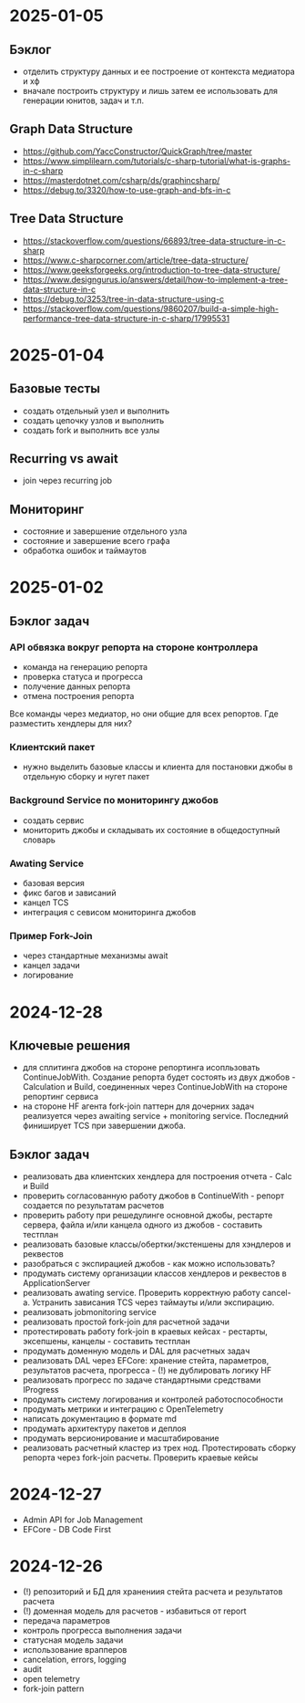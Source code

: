 # 2025-01-05

## Бэклог
- отделить структуру данных и ее построение от контекста медиатора и хф
- вначале построить структуру и лишь затем ее использовать для генерации юнитов, задач и т.п.

## Graph Data Structure
- https://github.com/YaccConstructor/QuickGraph/tree/master
- https://www.simplilearn.com/tutorials/c-sharp-tutorial/what-is-graphs-in-c-sharp
- https://masterdotnet.com/csharp/ds/graphincsharp/
- https://debug.to/3320/how-to-use-graph-and-bfs-in-c

## Tree Data Structure 
- https://stackoverflow.com/questions/66893/tree-data-structure-in-c-sharp
- https://www.c-sharpcorner.com/article/tree-data-structure/
- https://www.geeksforgeeks.org/introduction-to-tree-data-structure/
- https://www.designgurus.io/answers/detail/how-to-implement-a-tree-data-structure-in-c
- https://debug.to/3253/tree-in-data-structure-using-c
- https://stackoverflow.com/questions/9860207/build-a-simple-high-performance-tree-data-structure-in-c-sharp/17995531

# 2025-01-04

## Базовые тесты
- создать отдельный узел и выполнить
- создать цепочку узлов и выполнить
- создать fork и выполнить все узлы

## Recurring vs await
-  join через recurring job

## Mониторинг
- состояние и завершение отдельного узла
- состояние и завершение всего графа
- обработка ошибок и таймаутов


 
# 2025-01-02

## Бэклог задач

### API обвязка вокруг репорта на стороне контроллера
- команда на генерацию репорта
- проверка статуса и прогресса
- получение данных репорта
- отмена построения репорта

Все команды через медиатор, но они общие для всех репортов. Где разместить хендлеры для них?

### Клиентский пакет
- нужно выделить базовые классы и клиента для постановки джобы в отдельную сборку и нугет пакет

### Background Service по мониторингу джобов
- создать сервис
- мониторить джобы и складывать их состояние в общедоступный словарь

### Awating Service
- базовая версия
- фикс багов и зависаний
- канцел TCS
- интеграция с севисом мониторинга джобов

### Пример Fork-Join 
- через стандартные механизмы await
- канцел задачи
- логирование



# 2024-12-28

## Ключевые решения
- для сплитинга джобов на стороне репортинга исопльзовать ContinueJobWith. Создание репорта будет состоять из двух джобов - Calculation и Build, соединенных через ContinueJobWith на стороне репортинг сервиса
- на стороне HF агента fork-join паттерн для дочерних задач реализуется через awaiting service + monitoring service. Последний финиширует TCS при завершении джоба.

## Бэклог задач
- реализовать два клиентских хендлера для построения отчета - Calc и Build
- проверить согласованную работу джобов в ContinueWith - репорт создается по результатам расчетов
- проверить работу при решедулинге основной джобы, рестарте сервера, файла и/или канцела одного из джобов - составить тестплан
- реализовать базовые классы/обертки/экстеншены для хэндлеров и реквестов
- разобраться с экспирацией джобов - как можно использовать?
- продумать систему организации классов хендлеров и реквестов в ApplicationServer
- реализовать awating service. Проверить корректную работу cancel-а. Устранить зависания TCS через таймауты и/или экспирацию.
- реализовать jobmonitoring service
- реализовать простой fork-join для расчетной задачи
- протестировать работу fork-join в краевых кейсах - рестарты, эксепшены, канцелы - составить тестплан
- продумать доменную модель и DAL для расчетных задач
- реализовать DAL через EFCore: хранение стейта, параметров, результатов расчета, прогресса - (!) не дублировать логику HF
- реализовать прогресс по задаче стандартными средствами IProgress
- продумать систему логирования и контролей работоспособности
- продумать метрики и интеграцию с OpenTelemetry
- написать документацию в формате md
- продумать архитектуру пакетов и деплоя
- продумать версионирование и масштабирование
- реализовать расчетный кластер из трех нод. Протестировать сборку репорта через fork-join расчеты. Проверить краевые кейсы


# 2024-12-27

- Admin API for Job Management
- EFCore - DB Code First

# 2024-12-26

- (!) репозиторий и БД для хранениия стейта расчета и результатов расчета
- (!) доменная модель для расчетов - избавиться от report
- передача параметров
- контроль прогресса выполнения задачи
- статусная модель задачи
- использование врапперов
- cancelation, errors, logging
- audit
- open telemetry
- fork-join pattern






